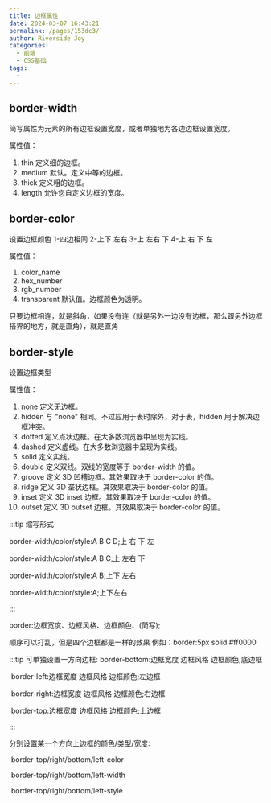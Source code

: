 ```yaml
---
title: 边框属性
date: 2024-03-07 16:43:21
permalink: /pages/153dc3/
author: Riverside Joy
categories:
  - 前端
  - CSS基础
tags:
  - 
---
```

## border-width

简写属性为元素的所有边框设置宽度，或者单独地为各边边框设置宽度。

  属性值：

1. thin	定义细的边框。
2. medium	默认。定义中等的边框。
3. thick	定义粗的边框。
4. length	允许您自定义边框的宽度。

##     border-color

设置边框颜色 1-四边相同 2-上下 左右    3-上  左右  下  4-上 右 下  左

  属性值：

1. color_name	
2. hex_number	
3. rgb_number	
4. transparent	默认值。边框颜色为透明。

只要边框相连，就是斜角，如果没有连（就是另外一边没有边框，那么跟另外边框搭界的地方，就是直角），就是直角

## border-style

设置边框类型

  属性值： 

1. none	定义无边框。
2. hidden	与 "none" 相同。不过应用于表时除外，对于表，hidden 用于解决边框冲突。
3. dotted	定义点状边框。在大多数浏览器中呈现为实线。
4. dashed	定义虚线。在大多数浏览器中呈现为实线。
5. solid	定义实线。
6. double	定义双线。双线的宽度等于 border-width 的值。
7. groove	定义 3D 凹槽边框。其效果取决于 border-color 的值。
8. ridge	定义 3D 垄状边框。其效果取决于 border-color 的值。
9. inset	定义 3D inset 边框。其效果取决于 border-color 的值。
10. outset	定义 3D outset 边框。其效果取决于 border-color 的值。

:::tip 缩写形式

border-width/color/style:A B C D;上  右 下 左

border-width/color/style:A B C;上 左右 下

border-width/color/style:A B;上下 左右

border-width/color/style:A;上下左右

:::

border:边框宽度、边框风格、边框颜色、(简写);

顺序可以打乱，但是四个边框都是一样的效果
	例如：border:5px solid #ff0000

:::tip 可单独设置一方向边框:
    border-bottom:边框宽度 边框风格 边框颜色;底边框

​    border-left:边框宽度 边框风格 边框颜色;左边框

​    border-right:边框宽度 边框风格 边框颜色;右边框

​    border-top:边框宽度 边框风格 边框颜色;上边框

:::

分别设置某一个方向上边框的颜色/类型/宽度:    

​    border-top/right/bottom/left-color

​    border-top/right/bottom/left-width

​    border-top/right/bottom/left-style